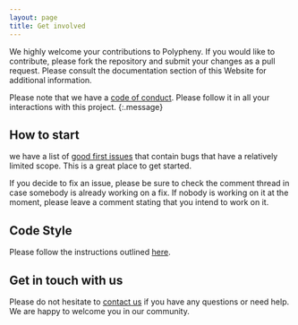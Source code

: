 ```yaml
---
layout: page
title: Get involved
---
```


We highly welcome your contributions to Polypheny. If you would like to contribute, please fork the repository and submit your changes as a pull request. Please consult the documentation section of this Website for additional information.

Please note that we have a [code of conduct](/community/code_of_conduct/). Please follow it in all your interactions with this project.
{:.message}


## How to start
we have a list of [good first issues](https://github.com/polypheny/Polypheny-DB/issues?q=is%3Aissue+is%3Aopen+label%3AE-good-first-issue) that contain bugs that have a relatively limited scope. This is a great place to get started.

If you decide to fix an issue, please be sure to check the comment thread in case somebody is already working on a fix. If nobody is working on it at the moment, please leave a comment stating that you intend to work on it.


## Code Style
Please follow the instructions outlined [here](https://github.com/polypheny/Admin/tree/master/CodeStyle).



## Get in touch with us

Please do not hesitate to [contact us](/contact/) if you have any questions or need help. We are happy to welcome you in our community.